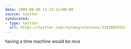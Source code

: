 ```yaml
---
date: 2009-08-08 11:22:11+00:00
source: twitter
syndicated:
- type: twitter
  url: https://twitter.com/roytang/statuses/3192002933/
---
```


having a time machine would be nice